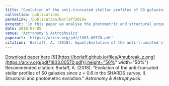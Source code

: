 ```yaml
---
title: "Evolution of the anti-truncated stellar profiles of S0 galaxies since z = 0.6 in the SHARDS survey. II. Structural and photometric evolution."
collection: publications
permalink: /publication/Borlaff2018a
excerpt: 'In this paper we analyse the photometric and structural properties of the first sample of lenticular galaxies with Type-III profiles obtained in Borlaff et al. (2017), corrected for PSF effects, beyond the local Universe (at 0.2 < z < 0.6). We found that the general structure of Type-III S0 galaxies does not present a significant change, although they do show a brightness dimming of ∼1.5 magnitudes since z∼0.6. These observations pose strong constraints to the proposed evolutionary models of this type of galaxies, ruling out high-redshift monolithic collapse as the main scenario for the formation of Type-III S0 galaxies.'
date: 2018-07-05
venue: 'Astronomy & Astrophysics'
paperurl: 'https://arxiv.org/pdf/1803.00570.pdf'
citation: 'Borlaff, A. (2018). &quot;Evolution of the anti-truncated stellar profiles of S0 galaxies since z = 0.6 in the SHARDS survey. II. Structural and photometric evolution.&quot; <i>Astronomy & Astrophysics</i>.'
---
```


[Download paper here](https://arxiv.org/pdf/1803.00570.pdf)
[![](https://borlaff.github.io/files/Amubreak_z.png](https://arxiv.org/pdf/1803.00570.pdf){:height="50%" width="50%"}
Recommended citation: Borlaff, A. (2018). "Evolution of the anti-truncated stellar profiles of S0 galaxies since z = 0.6 in the SHARDS survey. II. Structural and photometric evolution." <i>Astronomy & Astrophysics</i>.
